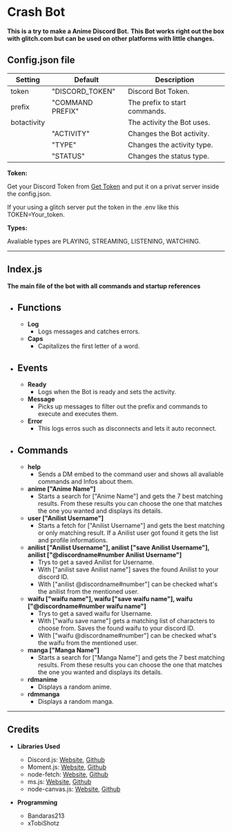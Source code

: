 # Crash Bot
**This is a try to make a Anime Discord Bot.**
**This Bot works right out the box with glitch.com but can be used on other platforms with little changes.**

## Config.json file
| Setting | Default | Description |
| ---------------- | ------------ | ------------ |
| token | "DISCORD_TOKEN" | Discord Bot Token. |
| prefix | "COMMAND PREFIX" | The prefix to start commands. |
| botactivity | | The activity the Bot uses. |
| | "ACTIVITY" | Changes the Bot activity. |
| | "TYPE" | Changes the activity type. |
| | "STATUS" | Changes the status type. |

**Token:**

Get your Discord Token from [Get Token](https://discordapp.com/developers) and put it on a privat server inside the config.json.

If your using a glitch server put the token in the .env like this TOKEN=Your_token.

**Types:**

Avaliable types are PLAYING, STREAMING, LISTENING, WATCHING.

---

## Index.js
**The main file of the bot with all commands and startup references**

* ## Functions
  - **Log**
	+ Logs messages and catches errors.
  - **Caps**
  	+ Capitalizes the first letter of a word.

- ## Events
	+ **Ready**
	  * Logs when the Bot is ready and sets the activity.
	+ **Message**
		* Picks up messages to filter out the prefix and commands to execute and executes them.
	+ **Error**
		* This logs erros such as disconnects and lets it auto reconnect.

- ## Commands
  + **help**
     * Sends a DM embed to the command user and shows all avaliable commands and Infos about them.
  + **anime ["Anime Name"]**
     * Starts a search for ["Anime Name"] and gets the 7 best matching results. From these results you can choose the one that matches the one you wanted and displays its details.
  + **user ["Anilist Username"]**
     * Starts a fetch for ["Anilist Username"] and gets the best matching or only matching result. If a Anilist user got found it gets the list and profile informations.
  + **anilist ["Anilist Username"], anilist ["save Anilist Username"], anilist ["@discordname#number Anilist Username"]**
     * Trys to get a saved Anilist for Username.
     * With ["anilist save Anilist name"] saves the found Anilist to your discord ID.
     * With ["anilist @discordname#number"] can be checked what's the anilist from the mentioned user.
   + **waifu ["waifu name"], waifu ["save waifu name"], waifu ["@discordname#number waifu name"]**
     * Trys to get a saved waifu for Username.
     * With ["waifu save name"] gets a matching list of characters to choose from. Saves the found waifu to your discord ID.
     * With ["waifu @discordname#number"] can be checked what's the waifu from the mentioned user.
  + **manga ["Manga Name"]**
     * Starts a search for ["Manga Name"] and gets the 7 best matching results. From these results you can choose the one that matches the one you wanted and displays its details.
  + **rdmanime**
     * Displays a random anime.
  + **rdmmanga**
     * Displays a random manga.
---
			
## Credits

* **Libraries Used**
  - Discord.js: [Website](https://discord.js.org/#/), [Github](https://github.com/discordjs/discord.js)
  - Moment.js: [Website](http://momentjs.com/), [Github](https://github.com/moment/moment/)
  - node-fetch: [Website](https://www.npmjs.com/package/node-fetch/), [Github](https://github.com/bitinn/node-fetch)
  - ms.js: [Website](https://npmjs.com/ms), [Github](https://github.com/zeit/ms)
  - node-canvas.js: [Website](https://www.npmjs.com/package/canvas), [Github](https://github.com/Automattic/node-canvas)

* **Programming**
  - Bandaras213
  - xTobiShotz